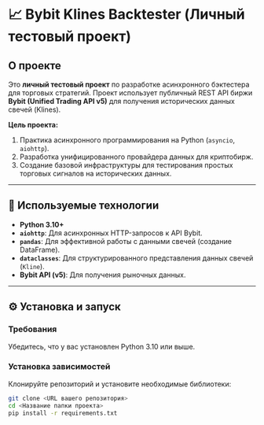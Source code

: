 # 📈 Bybit Klines Backtester (Личный тестовый проект)

## О проекте

Это **личный тестовый проект** по разработке асинхронного бэктестера для торговых стратегий. Проект использует публичный REST API биржи **Bybit (Unified Trading API v5)** для получения исторических данных свечей (Klines).

**Цель проекта:**
1.  Практика асинхронного программирования на Python (`asyncio`, `aiohttp`).
2.  Разработка унифицированного провайдера данных для криптобирж.
3.  Создание базовой инфраструктуры для тестирования простых торговых сигналов на исторических данных.

---

## 🚀 Используемые технологии

* **Python 3.10+**
* **`aiohttp`**: Для асинхронных HTTP-запросов к API Bybit.
* **`pandas`**: Для эффективной работы с данными свечей (создание DataFrame).
* **`dataclasses`**: Для структурированного представления данных свечей (`Kline`).
* **Bybit API (v5)**: Для получения рыночных данных.

---

## ⚙️ Установка и запуск

### Требования

Убедитесь, что у вас установлен Python 3.10 или выше.

### Установка зависимостей

Клонируйте репозиторий и установите необходимые библиотеки:

```bash
git clone <URL вашего репозитория>
cd <Название папки проекта>
pip install -r requirements.txt